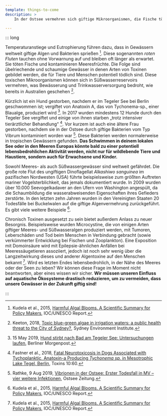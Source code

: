 ```yaml
---
template: things-to-come
description: >
    In der Ostsee vermehren sich giftige Mikroorganismen, die Fische töten. Giftige Krustentiere breiten sich aus. In den letzten zwei Jahren sind vier Menschen an einer Infektion mit Vibrionen gestorben. Auch in den Seen rund um Berlin sind giftige Organismen auf dem Vormarsch. Am Tegeler See sind bereits mehrere Hunde daran gestorben.

---
```


::: long

Temperaturanstiege und Eutrophierung führen dazu, dass in Gewässern weltweit giftige Algen und Bakterien sprießen [^Kudela2015]. Diese sogenannten *roten Fluten* tauchen ohne Vorwarnung auf und bleiben oft länger als erwartet. Sie töten Fische und kontaminieren Meeresfrüchte. Die Folge sind übelriechende und schaumige Gewässer in denen Arten von Toxinen gebildet werden, die für Tiere und Menschen potentiell tödlich sind. Diese toxischen Mikroorganismen können sich in Süßwasserreservoirs vermehren, was Bewässerung und Trinkwasserversorgung bedroht, wie bereits in Australien geschehen [^Keeton2018].

Kürzlich ist ein Hund gestorben, nachdem er im Tegeler See bei Berlin geschwommen ist; vergiftet von Anatoxin A, das von Tychonema-sp., einer Blaualge, produziert wird [^MoPo2019]. In 2017 wurden mindestens 12 Hunde durch den Tegeler See vergiftet und einige von ihnen starben „trotz intensiver tierärztlicher Behandlung“ [^Fastner2018]. Vor kurzem ist auch eine ältere Frau gestorben, nachdem sie in der Ostsee durch giftige Bakterien vom Typ Vibrum kontaminiert worden war [^Rathke2019]. Diese Bakterien werden normalerweise in tropischen Gewässern gefunden. **Das Schwimmen in deinem lokalen See oder in den Meeren Europas könnte bald zu einer potentiell lebensbedrohlichen Aktivität werden, nicht nur für wildlebende Tiere und Haustiere, sondern auch für Erwachsene und Kinder.**

Sowohl Meeres- als auch Süßwassergewässer sind weltweit gefährdet. Die große rote Flut des ungiftigen Dinoflagellat *Alkashiwo sanguinea* im pazifischen Nordwesten (USA) führte beispielsweise zum größten Auftreten mariner Vogelsterblichkeit, das jemals dokumentiert wurde. In 2009 wurden über 10.000 Seevogelkadaver an den Ufern von Washington angespült, da die Schaumbildung die wasserabweisenden Eigenschaften ihres Gefieders zerstörte. In den letzten zehn Jahren wurden in den Vereinigten Staaten 20 Todesfälle bei Buckelwalen auf die giftige Algenvermehrung zurückgeführt. Es gibt viele weitere Beispiele [^Kudela2015].

Chronisch Toxinen ausgesetzt zu sein bietet außerdem Anlass zu neuer Besorgnis. Beispielsweise wurden Microcystine, die von einigen Arten giftiger Meeres- und Süßwasseralgen produziert werden, mit Tumoren, Leberschäden und Tod beim Menschen in Verbindung gebracht (sowie verkümmerter Entwicklung bei Fischen und Zooplankton). Eine Exposition mit Domoinsäure wird mit Epilepsie-ähnlichen Anfällen bei Meeressäugetieren assoziiert, jedoch ist noch sehr wenig über die Langzeitwirkung dieses und anderer Algentoxine auf den Menschen bekannt [^Kudela2015]. Wird es letzten Endes lebensbedrohlich, in der Nähe des Meeres oder der Seen zu leben? Wir können diese Frage im Moment nicht beantworten, aber eines wissen wir sicher. **Wir müssen unseren Einfluss auf aquatische Ökosysteme drastisch reduzieren, um zu vermeiden, dass unsere Gewässer in der Zukunft giftig sind!**

<!-- ## References -->

[^Kudela2015]: Kudela et al., 2015, [Harmful Algal Blooms. A Scientific Summary for Policy Makers](https://unesdoc.unesco.org/ark:/48223/pf0000233419), IOC/UNESCO Report.

[^Keeton2018]: Keeton, 2018, [Toxic blue-green algae in irrigation waters: a public health threat to the City of Sydney?](http://sydney.edu.au/environment-institute/blog/toxic-blue-green-algae-irrigation-waters-public-health-threat-city-sydney/), Sydney Environment Institute.

[^MoPo2019]: 15 May 2019, [Hund stirbt nach Bad am Tegeler See: Untersuchungen laufen](https://www.morgenpost.de/bezirke/reinickendorf/article217144327/Tegeler-See-Hund-stirbt-nach-Bad-Amt-sucht-nach-Ursache.html), Berliner Morgenpost.

[^Fastner2018]: Fastner et al., 2018, [Fatal Neurotoxicosis in Dogs Associated with Tychoplanktic, Anatoxin-a Producing *Tychonema sp.* in Mesotrophic Lake Tegel, Berlin](https://doi.org/10.3390/toxins10020060), Toxins 10:60.

[^Rathke2019]: Rathke, 9 Aug 2019, [Vibrionen in der Ostsee: Erster Todesfall in MV – vier weitere Infektionen](https://www.ostsee-zeitung.de/Nachrichten/MV-aktuell/Vibrionen-in-der-Ostsee-Erster-Todesfall-in-MV-vier-weitere-Infektionen), Ostsee Zeitung.


:::
